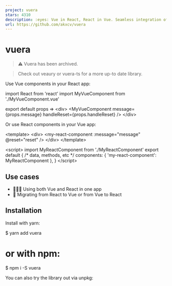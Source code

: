 ```yaml
---
project: vuera
stars: 4310
description: :eyes: Vue in React, React in Vue. Seamless integration of the two. :dancers:
url: https://github.com/akxcv/vuera
---
```


vuera
=====

> ⚠️ Vuera has been archived.

> Check out veaury or vuera-ts for a more up-to date library.

Use Vue components in your React app:

import React from 'react'
import MyVueComponent from './MyVueComponent.vue'

export default props \=>
  <div\>
    <MyVueComponent message\={props.message} handleReset\={props.handleReset} />
  </div\>

Or use React components in your Vue app:

<template\>
  <div\>
    <my-react-component :message\="message" @reset\="reset" />
  </div\>
</template\>

<script\>
  import MyReactComponent from './MyReactComponent'
  export default {
    /\* data, methods, etc \*/
    components: { 'my-react-component': MyReactComponent },
  }
</script\>

Use cases
---------

-   👨‍👩‍👧 Using both Vue and React in one app
-   🏃 Migrating from React to Vue or from Vue to React

Installation
------------

Install with yarn:

$ yarn add vuera
# or with npm:
$ npm i -S vuera

You can also try the library out via unpkg:

<script src\="https://unpkg.com/vuera"\></script\>

Usage
-----

### Vue in React - Preferred usage

The preferred way to use Vue inside of a React app is to use a Babel plugin.

Add `vuera/babel` to `plugins` section of your `.babelrc`:

{
  "presets": "react",
  "plugins": \["vuera/babel"\]
}

Now, just use your Vue components like you would use your React components!

import React from 'react'
import MyVueComponent from './MyVueComponent.vue'

export default () \=> (
  <div\>
    <h1\>I'm a react component</h1\>
    <div\>
      <MyVueComponent message\='Hello from Vue!' />
    </div\>
  </div\>
)

### React in Vue - Preferred usage

The preferred way to use React inside of a Vue app is to use a Vue plugin.

import Vue from 'vue'
import { VuePlugin } from 'vuera'

Vue.use(VuePlugin)
/\* ... \*/

Now, use your React components like you would normally use your Vue components!

<template\>
  <div\>
    <h1\>I'm a Vue component</h1\>
    <my-react-component :message\="message" @reset\="reset" />
  </div\>
</template\>

<script\>
  import MyReactComponent from './MyReactComponent'
  export default {
    data () {
      message: 'Hello from React!',
    },
    methods: {
      reset () {
        this.message \= ''
      }
    },
    components: { 'my-react-component': MyReactComponent },
  }
</script\>

If you configure options in the root instance of a `Vue`, those will not be passed by default to Vue instances within React components. So, for example an i18n or a store instance option configured at the top level is not available in the children Vue components wrapped in React components. To fix this, configure `vueInstanceOptions` similar to:

import Vue from 'vue'
// import other plugins or modules
import { config } from 'vuera'

// Vue.use(...)

config.vueInstanceOptions \= { plugin: thePlugIn, store: myStore };

**NOTE**: If you're using Vue < 2.4, you _must_ pass all props to your React components via a special prop called `passedProps`:

<template\>
  <div\>
    <h1\>I'm a Vue component</h1\>
    <my-react-component :passedProps\="passedProps"\></my-react-component\>
  </div\>
</template\>

<script\>
  import { ReactWrapper } from 'vuera'
  import MyReactComponent from './MyReactComponent'
  export default {
    data () {
      message: 'Hello from React!',
    },
    methods: {
      reset () {
        this.message \= ''
      }
    },
    computed: {
      passedProps () {
        return {
          message: this.message,
          reset: this.reset,
        }
      },
    },
    components: { 'my-react-component': MyReactComponent },
  }
</script\>

### Vue in React - without the Babel plugin

If you don't want to use the Babel plugin, you still have two ways of using this library.

1.  Use a wrapper component:

import React from 'react'
import { VueWrapper } from 'vuera'
import MyVueComponent from './MyVueComponent.vue'

export default () \=> (
  <div\>
    <VueWrapper
      component\={MyVueComponent}
      message\='Hello from Vue!'
    />
  </div\>
)

1.  Or use the HOC API:

import React from 'react'
import { VueInReact } from 'vuera'
import MyVueComponent from './MyVueComponent.vue'

export default () \=> {
  const Component \= VueInReact(MyVueComponent)
  return (
    <div\>
      <Component message\='Hello from Vue!' />
    </div\>
  )
}

### React in Vue - without the Vue plugin

If you don't want to use the Vue plugin, you still have two ways of using this library.

1.  Use a wrapper component:

<template\>
  <div\>
    <react :component\="component" :message\="message" />
  </div\>
</template\>

<script\>
  import { ReactWrapper } from 'vuera'
  import MyReactComponent from './MyReactComponent'
  export default {
    data () {
      component: MyReactComponent,
      message: 'Hello from React!',
    },
    components: { react: ReactWrapper }
  }
</script\>

1.  Use the HOC API:

<template\>
  <div\>
    <my-react-component :message\="message" />
  </div\>
</template\>

<script\>
  import { ReactInVue } from 'vuera'
  import MyReactComponent from './MyReactComponent'
  export default {
    data () {
      message: 'Hello from React!',
    },
    components: { 'my-react-component': ReactInVue(MyReactComponent) }
  }
</script\>

FAQ (I think)
-------------

### Are children supported?

Yes. You can pass children from React to Vue and back as you usually would.

React (children will go to the default slot of the Vue component):

import React from 'react'
import MyVueComponent from './MyVueComponent.vue'

export default props \=>
  <div\>
    <MyVueComponent message\={props.message}\>
      Hello there!
    </MyVueComponent\>
  </div\>

Vue:

<template\>
  <div\>
    <my-react-component :message\="message"\>
      G'day sir
    </my-react-component\>
  </div\>
</template\>

<script\>
  import MyReactComponent from './MyReactComponent'
  export default {
    components: { 'my-react-component': MyReactComponent },
  }
</script\>

### What's the performance? How fast/slow is it compared to pure React / Vue?

I don't know, but the benchmark is coming. Stay tuned.

Articles
--------

Integrating React and Vue Components in One Application by @josephrexme

License
-------

MIT
